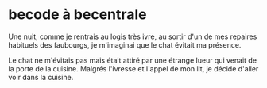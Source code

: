 # becode à becentrale

Une nuit, comme je rentrais au logis très ivre, au sortir d'un de mes repaires habituels des faubourgs, je m'imaginai que le chat évitait ma présence. 

Le chat ne m'évitais pas mais était attiré par une étrange lueur qui venait de la porte de la cuisine. Malgrés l'ivresse et l'appel de mon lit, je décide d'aller voir dans la cuisine.